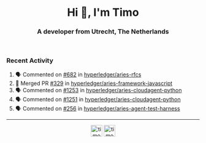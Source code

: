 <h1 align="center">Hi 👋, I'm Timo</h1>
<h3 align="center">A developer from Utrecht, The Netherlands</h3>
<br/>
<!-- https://github.com/rahuldkjain/github-profile-readme-generator --!>

<!--  <p align="left"><img src="https://github-readme-stats.vercel.app/api?username=timoglastra&show_icons=true&count_private=true&" alt="timoglastra" /></p> --!>

<!--
Github language stats
<p align="left"><img src="https://github-readme-stats.vercel.app/api/top-langs/?username=timoglastra&layout=compact" alt="timoglastra" /><p>
-->

<!-- Codestats language stats -->
<!-- <p align="left"><img src="https://codestats-readme.vercel.app/api/top-langs/?username=timoglastra&layout=compact&language_count=12" alt="timoglastra" /><p>    --!>
  
<h3>Recent Activity</h3>

<!--START_SECTION:activity-->
1. 🗣 Commented on [#682](https://github.com/hyperledger/aries-rfcs/issues/682) in [hyperledger/aries-rfcs](https://github.com/hyperledger/aries-rfcs)
2. 🎉 Merged PR [#329](https://github.com/hyperledger/aries-framework-javascript/pull/329) in [hyperledger/aries-framework-javascript](https://github.com/hyperledger/aries-framework-javascript)
3. 🗣 Commented on [#1253](https://github.com/hyperledger/aries-cloudagent-python/issues/1253) in [hyperledger/aries-cloudagent-python](https://github.com/hyperledger/aries-cloudagent-python)
4. 🗣 Commented on [#1251](https://github.com/hyperledger/aries-cloudagent-python/issues/1251) in [hyperledger/aries-cloudagent-python](https://github.com/hyperledger/aries-cloudagent-python)
5. 🗣 Commented on [#256](https://github.com/hyperledger/aries-agent-test-harness/issues/256) in [hyperledger/aries-agent-test-harness](https://github.com/hyperledger/aries-agent-test-harness)
<!--END_SECTION:activity-->

---

<p align="center">
<a href="https://twitter.com/timoglastra" target="blank"><img align="center" src="https://cdn.jsdelivr.net/npm/simple-icons@3.0.1/icons/twitter.svg" alt="timoglastra" height="30" width="30" /></a>
<a href="https://linkedin.com/in/timoglastra" target="blank"><img align="center" src="https://cdn.jsdelivr.net/npm/simple-icons@3.0.1/icons/linkedin.svg" alt="timoglastra" height="30" width="30" /></a>
</p>



